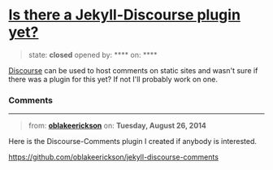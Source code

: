 # [Is there a Jekyll-Discourse plugin yet?](https://github.com/jekyll/jekyll-help/issues/139)

> state: **closed** opened by: **** on: ****

[Discourse](http://eviltrout.com/2014/01/22/embedding-discourse.html) can be used to host comments on static sites and wasn&#x27;t sure if there was a plugin for this yet? If not I&#x27;ll probably work on one.


### Comments

---
> from: [**oblakeerickson**](https://github.com/jekyll/jekyll-help/issues/139#issuecomment-53447371) on: **Tuesday, August 26, 2014**

Here is the Discourse-Comments plugin I created if anybody is interested.

https://github.com/oblakeerickson/jekyll-discourse-comments
